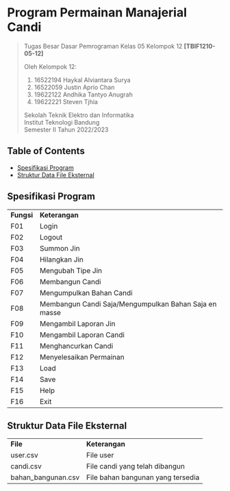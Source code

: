 # Program Permainan Manajerial Candi

> Tugas Besar Dasar Pemrograman Kelas 05 Kelompok 12 **[TBIF1210-05-12]**
> 
> Oleh Kelompok 12:<br>
> 1. 16522194 Haykal Alviantara Surya<br>
> 2. 16522059 Justin Aprio Chan<br>
> 3. 19622122 Andhika Tantyo Anugrah<br>
> 4. 19622221 Steven Tjhia<br>
> 
> Sekolah Teknik Elektro dan Informatika<br>
> Institut Teknologi Bandung<br>
> Semester II Tahun 2022/2023

## Table of Contents
* [Spesifikasi Program](#spesifikasi-program)
* [Struktur Data File Eksternal](#struktur-data-file-eksternal)

## Spesifikasi Program
<table>
    <tr>
      <td><b>Fungsi</b></td>
      <td><b>Keterangan</b></td>
    </tr>
    <tr>
      <td>F01</td>
      <td>Login</td>
    </tr>
    <tr>
      <td>F02</td>
      <td>Logout</td>
    </tr>
    <tr>
      <td>F03</td>
      <td>Summon Jin</td>
    </tr>
    <tr>
      <td>F04</td>
      <td>Hilangkan Jin</td>
    </tr>
    <tr>
      <td>F05</td>
      <td>Mengubah Tipe Jin</td>
    </tr>
    <tr>
      <td>F06</td>
      <td>Membangun Candi</td>
    </tr>
    <tr>
      <td>F07</td>
      <td>Mengumpulkan Bahan Candi</td>
    </tr>
    <tr>
      <td>F08</td>
      <td>Membangun Candi Saja/Mengumpulkan Bahan Saja en masse</td>
    </tr>
    <tr>
      <td>F09</td>
      <td>Mengambil Laporan Jin</td>
    </tr>
    <tr>
      <td>F10</td>
      <td>Mengambil Laporan Candi</td>
    </tr>
    <tr>
      <td>F11</td>
      <td>Menghancurkan Candi</td>
    </tr>
    <tr>
      <td>F12</td>
      <td>Menyelesaikan Permainan</td>
    </tr>
    <tr>
      <td>F13</td>
      <td>Load</td>
    </tr>
    <tr>
      <td>F14</td>
      <td>Save</td>
    </tr>
    <tr>
      <td>F15</td>
      <td>Help</td>
    </tr>
    <tr>
      <td>F16</td>
      <td>Exit</td>
    </tr>
</table>

## Struktur Data File Eksternal
<table>
    <tr>
      <td><b>File</b></td>
      <td><b>Keterangan</b></td>
    </tr>
    <tr>
      <td>user.csv</td>
      <td>File user</td>
    </tr>
    <tr>
      <td>candi.csv</td>
      <td>File candi yang telah dibangun</td>
    </tr>
    <tr>
      <td>bahan_bangunan.csv</td>
      <td>File bahan bangunan yang tersedia</td>
    </tr>
</table>